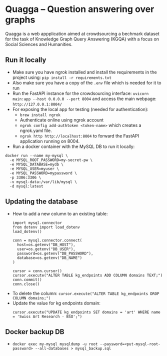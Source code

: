 # Quagga – Question answering over graphs
Quagga is a web appplication aimed at crowdsourcing a bechmark dataset for the task of Knowledge Graph Query Answering (KGQA) with a focus on Social Sciences and Humanities.


## Run it locally
- Make sure you have ngrok installed and install the requirements in the project using: `pip install -r requirements.txt`
- Also make sure you have a copy of the `.env` file which is needed for it to run
- Run the FastAPI instance for the crowdsourcing interface: `uvicorn main:app --host 0.0.0.0 --port 8004` and access the main webpage: `http://127.0.0.1:8004/`
- For exposing the local app for testing (needed for authentication):
  - `brew install ngrok`
  - Authenticate online using ngrok account
  - `ngrok config add-authtoken <token-name>` which creates a ngrok.yaml file.
  - `ngrok http http://localhost:8004` to forward the FastAPI application running on 8004.
- Run a docker container with the MySQL DB to run it locally:
```
docker run --name my-mysql \
  -e MYSQL_ROOT_PASSWORD=my-secret-pw \
  -e MYSQL_DATABASE=mydb \
  -e MYSQL_USER=myuser \
  -e MYSQL_PASSWORD=mypassword \
  -p 3306:3306 \
  -v mysql-data:/var/lib/mysql \
  -d mysql:latest
```

## Updating the database
- How to add a new column to an existing table:
  ```
  import mysql.connector
  from dotenv import load_dotenv
  load_dotenv()

  conn = mysql.connector.connect(
    host=os.getenv("DB_HOST"),
    user=os.getenv("DB_USER"),
    password=os.getenv("DB_PASSWORD"),
    database=os.getenv("DB_NAME")
  )

  cursor = conn.cursor()
  cursor.execute("ALTER TABLE kg_endpoints ADD COLUMN domains TEXT;")
  conn.commit()
  conn.close()
  ```
- To delete the column: `cursor.execute("ALTER TABLE kg_endpoints DROP COLUMN domains;")`
- Update the value for kg endpoints domain: 
  ```
  cursor.execute("UPDATE kg_endpoints SET domains = 'art' WHERE name = 'Swiss Art Research - BSO';")
  ```

## Docker backup DB

- `docker exec my-mysql mysqldump -u root --password=<put-mysql-root-password> --all-databases > mysql_backup.sql`

